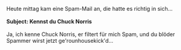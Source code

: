 <html><body><p>Heute mittag kam eine Spam-Mail an, die hatte es richtig in sich...<br>
<br>
<strong>Subject: Kennst du Chuck Norris</strong><br>
<br>
Ja, ich kenne Chuck Norris, er filtert für mich Spam, und du blöder Spammer wirst jetzt ge'rounhousekick'd...</p></body></html>